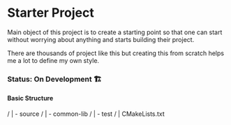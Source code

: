 # Starter Project

 Main object of this project is to create a starting point so that one can start without worrying about anything and starts building their project.

 There are thousands of project like this but creating this from scratch helps me a lot to define my own style.

### Status: On Development 🏗️


#### Basic Structure

/
    | - source / 
    | - common-lib /
    | - test / 
    | CMakeLists.txt